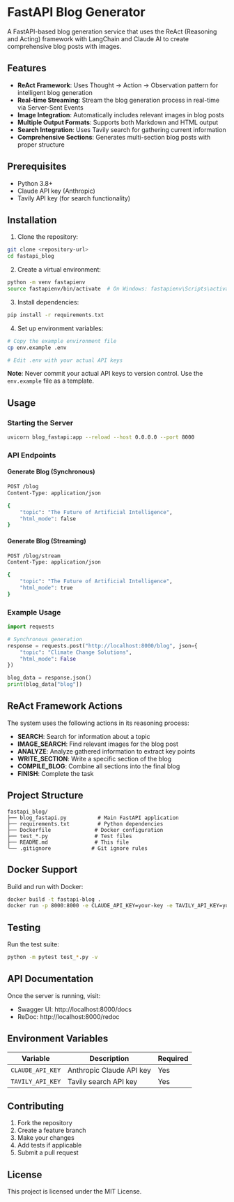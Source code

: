 # FastAPI Blog Generator

A FastAPI-based blog generation service that uses the ReAct (Reasoning and Acting) framework with LangChain and Claude AI to create comprehensive blog posts with images.

## Features

- **ReAct Framework**: Uses Thought → Action → Observation pattern for intelligent blog generation
- **Real-time Streaming**: Stream the blog generation process in real-time via Server-Sent Events
- **Image Integration**: Automatically includes relevant images in blog posts
- **Multiple Output Formats**: Supports both Markdown and HTML output
- **Search Integration**: Uses Tavily search for gathering current information
- **Comprehensive Sections**: Generates multi-section blog posts with proper structure

## Prerequisites

- Python 3.8+
- Claude API key (Anthropic)
- Tavily API key (for search functionality)

## Installation

1. Clone the repository:
```bash
git clone <repository-url>
cd fastapi_blog
```

2. Create a virtual environment:
```bash
python -m venv fastapienv
source fastapienv/bin/activate  # On Windows: fastapienv\Scripts\activate
```

3. Install dependencies:
```bash
pip install -r requirements.txt
```

4. Set up environment variables:
```bash
# Copy the example environment file
cp env.example .env

# Edit .env with your actual API keys

```

**Note**: Never commit your actual API keys to version control. Use the `env.example` file as a template.

## Usage

### Starting the Server

```bash
uvicorn blog_fastapi:app --reload --host 0.0.0.0 --port 8000
```

### API Endpoints

#### Generate Blog (Synchronous)
```bash
POST /blog
Content-Type: application/json

{
    "topic": "The Future of Artificial Intelligence",
    "html_mode": false
}
```

#### Generate Blog (Streaming)
```bash
POST /blog/stream
Content-Type: application/json

{
    "topic": "The Future of Artificial Intelligence",
    "html_mode": true
}
```

### Example Usage

```python
import requests

# Synchronous generation
response = requests.post("http://localhost:8000/blog", json={
    "topic": "Climate Change Solutions",
    "html_mode": False
})

blog_data = response.json()
print(blog_data["blog"])
```

## ReAct Framework Actions

The system uses the following actions in its reasoning process:

- **SEARCH**: Search for information about a topic
- **IMAGE_SEARCH**: Find relevant images for the blog post
- **ANALYZE**: Analyze gathered information to extract key points
- **WRITE_SECTION**: Write a specific section of the blog
- **COMPILE_BLOG**: Combine all sections into the final blog
- **FINISH**: Complete the task

## Project Structure

```
fastapi_blog/
├── blog_fastapi.py          # Main FastAPI application
├── requirements.txt         # Python dependencies
├── Dockerfile              # Docker configuration
├── test_*.py               # Test files
├── README.md               # This file
└── .gitignore             # Git ignore rules
```

## Docker Support

Build and run with Docker:

```bash
docker build -t fastapi-blog .
docker run -p 8000:8000 -e CLAUDE_API_KEY=your-key -e TAVILY_API_KEY=your-key fastapi-blog
```

## Testing

Run the test suite:

```bash
python -m pytest test_*.py -v
```

## API Documentation

Once the server is running, visit:
- Swagger UI: http://localhost:8000/docs
- ReDoc: http://localhost:8000/redoc

## Environment Variables

| Variable | Description | Required |
|----------|-------------|----------|
| `CLAUDE_API_KEY` | Anthropic Claude API key | Yes |
| `TAVILY_API_KEY` | Tavily search API key | Yes |

## Contributing

1. Fork the repository
2. Create a feature branch
3. Make your changes
4. Add tests if applicable
5. Submit a pull request

## License

This project is licensed under the MIT License. 